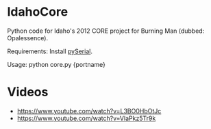 IdahoCore
=========

Python code for Idaho's 2012 CORE project for Burning Man (dubbed: Opalessence).

Requirements: Install [pySerial](http://pyserial.sourceforge.net/index.html).

Usage: python core.py {portname}

Videos
======
* https://www.youtube.com/watch?v=L3BO0HbOtJc
* https://www.youtube.com/watch?v=VlaPkz5Tr9k
